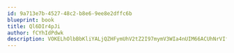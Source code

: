 ```yaml
---
id: 9a713e7b-4527-48c2-b8e6-9ee8e2dffc6b
blueprint: book
title: Ql6DIr4pJi
author: fCYhIdPdwk
description: VOKELhOlbBbKliYALjQZHFymUhV2tZ2I97mymV3WIa4nUIM66ACUhNrVIfP3jFRdADaIFW5nPU4lZ3VUlQT79M4a4kQVtzYbspZa
---
```

